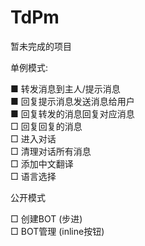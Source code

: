 # TdPm

暂未完成的项目

单例模式:

■ 转发消息到主人/提示消息  
■ 回复提示消息发送消息给用户  
■ 回复转发的消息回复对应消息  
□ 回复回复的消息  
□ 进入对话  
□ 清理对话所有消息  
□ 添加中文翻译  
□ 语言选择  

公开模式

□ 创建BOT (步进)  
□ BOT管理 (inline按钮)